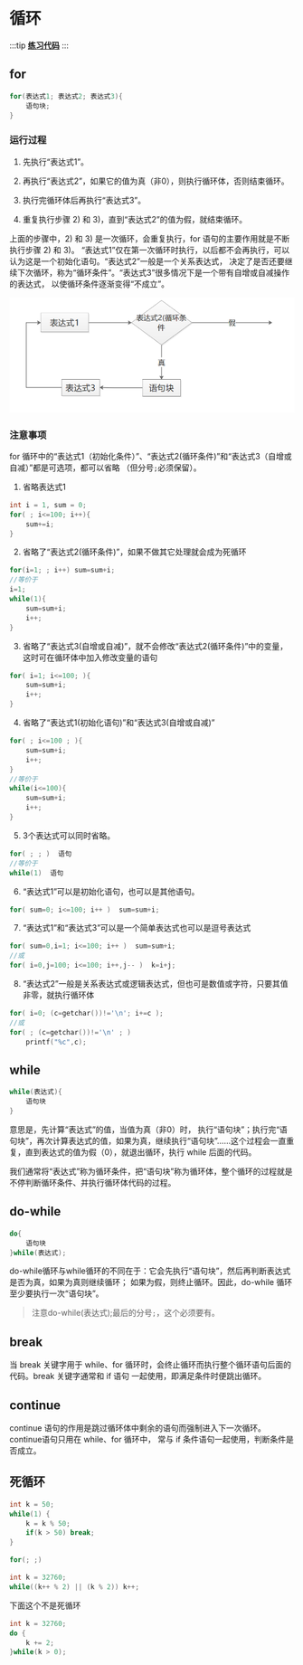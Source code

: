#  循环
:::tip
[**练习代码**](/c/case/#循环练习)
:::
## for
```c
for(表达式1; 表达式2; 表达式3){
    语句块;
}
```
### 运行过程
1) 先执行“表达式1”。

2) 再执行“表达式2”，如果它的值为真（非0），则执行循环体，否则结束循环。

3) 执行完循环体后再执行“表达式3”。

4) 重复执行步骤 2) 和 3)，直到“表达式2”的值为假，就结束循环。

上面的步骤中，2) 和 3) 是一次循环，会重复执行，for 语句的主要作用就是不断执行步骤 2) 和 3)。
“表达式1”仅在第一次循环时执行，以后都不会再执行，可以认为这是一个初始化语句。“表达式2”一般是一个关系表达式，
决定了是否还要继续下次循环，称为“循环条件”。“表达式3”很多情况下是一个带有自增或自减操作的表达式，
以使循环条件逐渐变得“不成立”。

![运行流程](/c/for.png)

### 注意事项
for 循环中的“表达式1（初始化条件）”、“表达式2(循环条件)”和“表达式3（自增或自减）”都是可选项，都可以省略
（但分号`;`必须保留）。
1. 省略表达式1
```c
int i = 1, sum = 0;
for( ; i<=100; i++){
    sum+=i;
}
```
2. 省略了“表达式2(循环条件)”，如果不做其它处理就会成为死循环
```c
for(i=1; ; i++) sum=sum+i;
//等价于
i=1;
while(1){
    sum=sum+i;
    i++;
}
```
3. 省略了“表达式3(自增或自减)”，就不会修改“表达式2(循环条件)”中的变量，这时可在循环体中加入修改变量的语句
```c
for( i=1; i<=100; ){
    sum=sum+i;
    i++;
} 
```
4. 省略了“表达式1(初始化语句)”和“表达式3(自增或自减)”
```c
for( ; i<=100 ; ){
    sum=sum+i;
    i++;
}
//等价于
while(i<=100){
    sum=sum+i;
    i++;
}
```
5. 3个表达式可以同时省略。
```c
for( ; ; )  语句
//等价于
while(1)  语句
```
6. “表达式1”可以是初始化语句，也可以是其他语句。
```c
for( sum=0; i<=100; i++ )  sum=sum+i;
```
7. “表达式1”和“表达式3”可以是一个简单表达式也可以是逗号表达式
```c
for( sum=0,i=1; i<=100; i++ )  sum=sum+i;
//或
for( i=0,j=100; i<=100; i++,j-- )  k=i+j;
```
8. “表达式2”一般是关系表达式或逻辑表达式，但也可是数值或字符，只要其值非零，就执行循环体
```c
for( i=0; (c=getchar())!='\n'; i+=c );
//或
for( ; (c=getchar())!='\n' ; )
    printf("%c",c);
```
## while
```c
while(表达式){
    语句块
}
```
意思是，先计算“表达式”的值，当值为真（非0）时， 执行“语句块”；执行完“语句块”，再次计算表达式的值，如果为真，继续执行“语句块”……这个过程会一直重复，直到表达式的值为假（0），就退出循环，执行 while 后面的代码。

我们通常将“表达式”称为循环条件，把“语句块”称为循环体，整个循环的过程就是不停判断循环条件、并执行循环体代码的过程。
## do-while
```c
do{
    语句块
}while(表达式);
```
do-while循环与while循环的不同在于：它会先执行“语句块”，然后再判断表达式是否为真，如果为真则继续循环；
如果为假，则终止循环。因此，do-while 循环至少要执行一次“语句块”。
> 注意do-while(表达式);最后的分号`;`，这个必须要有。
## break
当 break 关键字用于 while、for 循环时，会终止循环而执行整个循环语句后面的代码。break 关键字通常和 if 语句
一起使用，即满足条件时便跳出循环。
## continue
continue 语句的作用是跳过循环体中剩余的语句而强制进入下一次循环。continue语句只用在 while、for 循环中，
常与 if 条件语句一起使用，判断条件是否成立。
## 死循环
```c
int k = 50;
while(1) {
    k = k % 50;
    if(k > 50) break;
}
```
```c
for(; ;)
```
```c
int k = 32760;
while((k++ % 2) || (k % 2)) k++;
```

下面这个不是死循环
```c
int k = 32760;
do {
    k += 2;
}while(k > 0);
```
